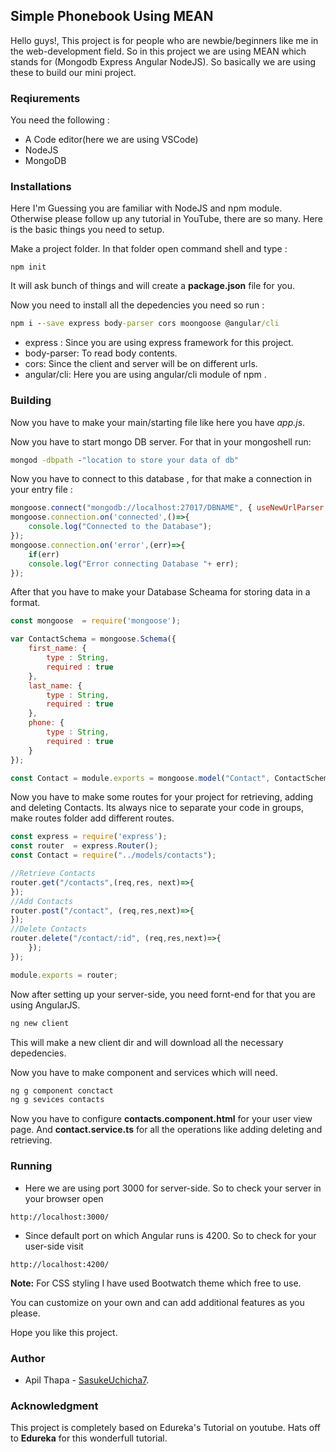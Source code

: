 ## Simple Phonebook Using MEAN

Hello guys!,
 This project is for people who are newbie/beginners like me in the web-development field.
 So in this project we are using MEAN which stands for (Mongodb Express Angular NodeJS).
 So basically we are using these to build our mini project.
 ### Reqiurements
You need the following :
- A Code editor(here we are using VSCode) 
- NodeJS
- MongoDB
### Installations
Here I'm Guessing you are familiar with NodeJS and npm module.
Otherwise please follow up any tutorial in YouTube, there are so many.
Here is the basic things you need to setup.

Make a project folder. In that folder open command shell and type :
```
npm init
```
It will ask bunch of things and will create a **package.json** file for you.

Now you need to install all the depedencies you need so run :
```cmd
npm i --save express body-parser cors moongoose @angular/cli
```
* express : Since you are using express framework for this project.
* body-parser: To read body contents.
* cors: Since the client and server will be on different urls.
* angular/cli: Here you are using angular/cli module of npm .

### Building
Now you have to make your main/starting file like here you have _app.js_.

Now you have to start mongo DB server. For that in your mongoshell run:
```cmd
mongod -dbpath -"location to store your data of db"
```
Now you have to connect to this database , for that make a connection in your entry file :
```js
mongoose.connect("mongodb://localhost:27017/DBNAME", { useNewUrlParser: true, useUnifiedTopology: true});
mongoose.connection.on('connected',()=>{
    console.log("Connected to the Database");
});
mongoose.connection.on('error',(err)=>{
    if(err)
    console.log("Error connecting Database "+ err);
});
```
After that you have to make your Database Scheama for storing data in a format.
```js
const mongoose  = require('mongoose');

var ContactSchema = mongoose.Schema({
    first_name: {
        type : String,
        required : true
    },
    last_name: {
        type : String,
        required : true
    },
    phone: {
        type : String,
        required : true
    }
});

const Contact = module.exports = mongoose.model("Contact", ContactSchema);
```
Now you have to make some routes for your project for retrieving, adding and deleting Contacts.
Its always nice to separate your code in groups, make routes folder add different routes.
```js
const express = require('express');
const router  = express.Router();
const Contact = require("../models/contacts");

//Retrieve Contacts
router.get("/contacts",(req,res, next)=>{
});
//Add Contacts
router.post("/contact", (req,res,next)=>{
});
//Delete Contacts
router.delete("/contact/:id", (req,res,next)=>{
    });
});

module.exports = router;
```
Now after setting up your server-side, you need fornt-end for that you are using AngularJS.
```cmd
ng new client
```
This will make a new client dir and will download all the necessary depedencies.

Now you have to make component and services which will need.
```cmd
ng g component conctact
ng g sevices contacts
```
Now you have to configure **contacts.component.html** for your user view page. 
And **contact.service.ts** for all the operations like adding deleting and retrieving. 

### Running
- Here we are using port 3000 for server-side. So to check your server in your browser open
```
http://localhost:3000/
```
- Since default port on which Angular runs is 4200. So to check for your user-side visit
```
http://localhost:4200/
```
**Note:**
 For CSS styling I have used Bootwatch theme  which free to use.

You can customize on your own and can add additional features as you please.

Hope you like this project. 

### Author
* Apil Thapa - [SasukeUchicha7](https://github.com/SasukeUchiha7).

### Acknowledgment
 This project is completely based on Edureka's Tutorial on youtube.
 Hats off to **Edureka** for this wonderfull tutorial.
 
